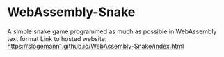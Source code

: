 # WebAssembly-Snake
A simple snake game programmed as much as possible in WebAssembly text format
Link to hosted website: https://slogemann1.github.io/WebAssembly-Snake/index.html
